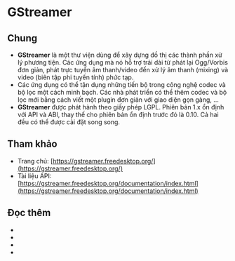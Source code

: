 # GStreamer

## Chung

- __GStreamer__ là một thư viện dùng để xây dựng đồ thị các thành phần xử lý phương tiện. Các ứng dụng mà nó hỗ trợ trải dài từ phát lại Ogg/Vorbis đơn giản, phát trực tuyến âm thanh/video đến xử lý âm thanh (mixing) và video (biên tập phi tuyến tính) phức tạp.
- Các ứng dụng có thể tận dụng những tiến bộ trong công nghệ codec và bộ lọc một cách minh bạch. Các nhà phát triển có thể thêm codec và bộ lọc mới bằng cách viết một plugin đơn giản với giao diện gọn gàng, ...
- __GStreamer__ được phát hành theo giấy phép LGPL. Phiên bản 1.x ổn định với API và ABI, thay thế cho phiên bản ổn định trước đó là 0.10. Cả hai đều có thể được cài đặt song song.

## Tham khảo

- Trang chủ: [https://gstreamer.freedesktop.org/](https://gstreamer.freedesktop.org/)
- Tài liệu API: [https://gstreamer.freedesktop.org/documentation/index.html](https://gstreamer.freedesktop.org/documentation/index.html)

## Đọc thêm

- 
- 
- 
- 